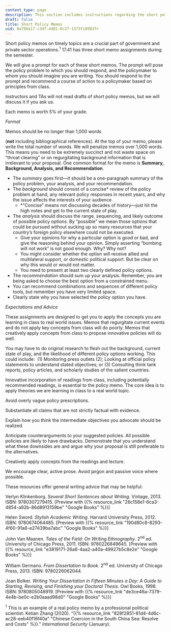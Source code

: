 ```yaml
---
content_type: page
description: This section includes instructions regarding the short policy memos.
draft: false
title: Short Policy Memos
uid: 0a780a17-c3df-4d81-8c27-1373fc89837c
---
```

Short policy memos on timely topics are a crucial part of government and private sector operations.<sup>1</sup> 17.41 has three short memo assignments during the semester.

We will give a prompt for each of these short memos. The prompt will pose the policy problem to which you should respond, and the policymaker to whom you should imagine you are writing. You should respond to the prompt and recommend a course of action to a policymaker based on principles from class.

Instructors and TAs will not read drafts of short policy memos, but we will discuss it if you ask us.

Each memo is worth 5% of your grade.

*Format*

Memos should be no longer than 1,000 words 

(**not** including bibliographical references). At the top of your memo, please write the total number of words. We will penalize memos over 1,000 words. This means you need to be extremely succinct and not waste space on “throat clearing” or on regurgitating background information that is irrelevant to your proposal. One common format for the memo is **Summary, Background, Analysis, and Recommendation**.

- The *summary* goes first—it should be a one-paragraph summary of the policy problem, your analysis, and your recommendation.
- The *background* should consist of a concise\* review of the policy problem at hand, any relevant policy responses in recent years, and why the issue affects the interests of your audience. 
    - \*“Concise” means not discussing decades of history—just hit the high notes and get to the current state of play.
- The *analysis* should discuss the range, sequencing, and likely outcome of possible policy options. By “possible” we mean those options that could be pursued without sucking up so many resources that your country’s foreign policy elsewhere could not be executed.
    - Give your opinions for why a particular option is good or bad, and give the reasoning behind your opinion. Simply asserting “bombing will not work” is not good enough. Why? Why not?
    - You might consider whether the option will receive allied and multilateral support, or domestic political support. But be clear on why this would or would not matter.
    - You need to present at least two clearly defined policy options.
- The *recommendation* should sum up your analysis. Remember, you are being asked to choose the best option from a constrained menu.
- You can recommend combinations and sequences of different policy tools, but remember you have very limited space.
- Clearly state why you have selected the policy option you have.

*Expectations and Advice*

These assignments are designed to get you to apply the concepts you are learning in class to real world issues. Memos that regurgitate current events and do not apply key concepts from class will do poorly. Memos that creatively apply concepts from class to propose innovative policies will do well. 

You may have to do original research to flesh out the background, current state of play, and the likelihood of different policy options working. This could include:  (1) Monitoring press outlets (2); Looking at official policy statements to understand stated objectives; or (3) Consulting think tank reports, policy articles, and scholarly studies of the salient countries.

Innovative incorporation of readings from class, including potentially recommended readings, is essential to the policy memo. The core idea is to apply theories we are learning in class to a real world topic.

Avoid overly vague policy prescriptions.

Substantiate all claims that are not strictly factual with evidence.

Explain how you think the intermediate objectives you advocate should be realized.

Anticipate counterarguments to your suggested policies. All possible policies are likely to have drawbacks. Demonstrate that you understand what these downsides are and argue why your proposal is still preferable to the alternatives.

Creatively apply concepts from the readings and lecture.

We encourage clear, active prose. Avoid jargon and passive voice where possible.

These resources offer general writing advice that may be helpful:

Verlyn Klinkenborg. *Several Short Sentences about Writing*. Vintage, 2013. ISBN: ‎9780307279415. \[Preview with {{% resource_link "26c158e1-6ca3-4854-a92b-86d8913159be" "Google Books" %}}\]

Helen Sword. *Stylish Academic Writing*. Harvard University Press, 2012. ISBN: ‎9780674064485. \[Preview with {{% resource_link "190d80c8-8293-4f60-91a8-e27439ba7abc" "Google Books" %}}\]

John Van Maanen. *Tales of the Field: On Writing Ethnography*. 2<sup>nd</sup> ed. University of Chicago Press, 2011. ISBN: ‎9780226849645. \[Preview with {{% resource_link "e3819171-26a6-4aa2-a40a-49927b5c8e2e" "Google Books" %}}\]

William Germano. *From Dissertation to Book*. 2<sup>nd</sup> ed. University of Chicago Press, 2013. ISBN: ‎9780226062044. 

Joan Bolker. *Writing Your Dissertation in Fifteen Minutes a Day: A Guide to Starting, Revising, and Finishing your Doctoral Thesis*. Owl Books, 1998. ISBN: ‎9780805048919. \[Preview with {{% resource_link "de3ce46a-7379-4e4b-be0c-e2b0aaad98d0" "Google Books" %}}\]

​<sup>1</sup> This is an example of a real policy memo by a professional political scientist: Ketian Zhang (2020). “{{% resource_link "828f2851-81d4-4d6c-ac28-eeb40f16f40a" "Chinese Coercion in the South China Sea: Resolve and Costs" %}}.” *International Security* (January).